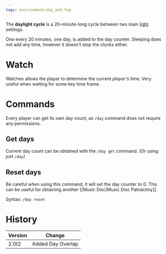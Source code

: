 ```yaml
---
tags: environment/sky_and_fog
---
```


The **daylight cycle** is a 20-minute-long cycle between two main [light](https://minecraft.fandom.com/wiki/Light "Light") settings.

One every 20 minutes, one day, is added to the day counter. Sleeping does not add any time, however it doesn't stop the clocks either.

# Watch

Watches allows the player to determine the current _player's_ time. Very useful when waiting for some key time frame.

# Commands

Every player can get its own day count, as `/day` command does not require any permissions.

## Get days

Current day count can be obtained with the `/day get` command. _(Or using just `/day`)_

## Reset days

Be careful when using this command, it will set the day counter to 0. This can be useful for obtaining another [[Music Disc|Music Disc Patnáctiny]].

Syntax: `/day reset`

# History

| Version | Change            |
| ------- | ----------------- |
| 2.0t2   | Added Day Overlap | 